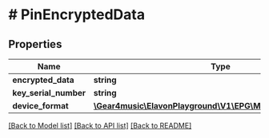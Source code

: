 # # PinEncryptedData

## Properties

Name | Type | Description | Notes
------------ | ------------- | ------------- | -------------
**encrypted_data** | **string** |  |
**key_serial_number** | **string** |  |
**device_format** | [**\Gear4music\ElavonPlayground\V1\EPG\Model\PinDeviceFormat**](PinDeviceFormat.md) |  |

[[Back to Model list]](../../README.md#models) [[Back to API list]](../../README.md#endpoints) [[Back to README]](../../README.md)
